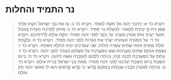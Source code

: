# נר התמיד והחלות

> ויקרא כד א: וַיְדַבֵּר יְהוָה אֶל מֹשֶׁה לֵּאמֹר.
> ויקרא כד ב: צַו אֶת בְּנֵי יִשְׂרָאֵל וְיִקְחוּ אֵלֶיךָ שֶׁמֶן זַיִת זָךְ כָּתִית לַמָּאוֹר:  לְהַעֲלֹת נֵר תָּמִיד.
> ויקרא כד ג: מִחוּץ לְפָרֹכֶת הָעֵדֻת בְּאֹהֶל מוֹעֵד יַעֲרֹךְ אֹתוֹ אַהֲרֹן מֵעֶרֶב עַד בֹּקֶר לִפְנֵי יְהוָה תָּמִיד:  חֻקַּת עוֹלָם לְדֹרֹתֵיכֶם.
> ויקרא כד ד: עַל הַמְּנֹרָה הַטְּהֹרָה יַעֲרֹךְ אֶת הַנֵּרוֹת לִפְנֵי יְהוָה תָּמִיד.
> ויקרא כד ה: וְלָקַחְתָּ סֹלֶת וְאָפִיתָ אֹתָהּ שְׁתֵּים עֶשְׂרֵה חַלּוֹת; שְׁנֵי עֶשְׂרֹנִים יִהְיֶה הַחַלָּה הָאֶחָת.
> ויקרא כד ו: וְשַׂמְתָּ אוֹתָם שְׁתַּיִם מַעֲרָכוֹת שֵׁשׁ הַמַּעֲרָכֶת עַל הַשֻּׁלְחָן הַטָּהֹר לִפְנֵי יְהוָה.
> ויקרא כד ז: וְנָתַתָּ עַל הַמַּעֲרֶכֶת לְבֹנָה זַכָּה; וְהָיְתָה לַלֶּחֶם לְאַזְכָּרָה אִשֶּׁה לַיהוָה.
> ויקרא כד ח: בְּיוֹם הַשַּׁבָּת בְּיוֹם הַשַּׁבָּת יַעַרְכֶנּוּ לִפְנֵי יְהוָה תָּמִיד:  מֵאֵת בְּנֵי יִשְׂרָאֵל בְּרִית עוֹלָם.
> ויקרא כד ט: וְהָיְתָה לְאַהֲרֹן וּלְבָנָיו וַאֲכָלֻהוּ בְּמָקוֹם קָדֹשׁ:  כִּי קֹדֶשׁ קָדָשִׁים הוּא לוֹ מֵאִשֵּׁי יְהוָה חָק עוֹלָם. 
 

